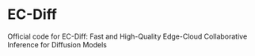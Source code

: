 # EC-Diff
Official code for EC-Diff: Fast and High-Quality Edge-Cloud Collaborative  Inference for Diffusion Models

